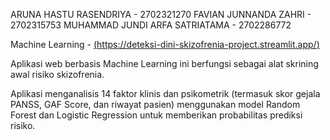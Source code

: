 ARUNA HASTU RASENDRIYA - 2702321270 FAVIAN JUNNANDA ZAHRI - 2702315753 MUHAMMAD JUNDI ARFA SATRIATAMA - 2702286772 

Machine Learning - [(https://deteksi-dini-skizofrenia-project.streamlit.app/)](https://deteksi-dini-skizofrenia-project.streamlit.app/)

Aplikasi web berbasis Machine Learning ini berfungsi sebagai alat skrining awal risiko skizofrenia.

Aplikasi menganalisis 14 faktor klinis dan psikometrik (termasuk skor gejala PANSS, GAF Score, dan riwayat pasien) menggunakan model Random Forest dan Logistic Regression untuk memberikan probabilitas prediksi risiko.
